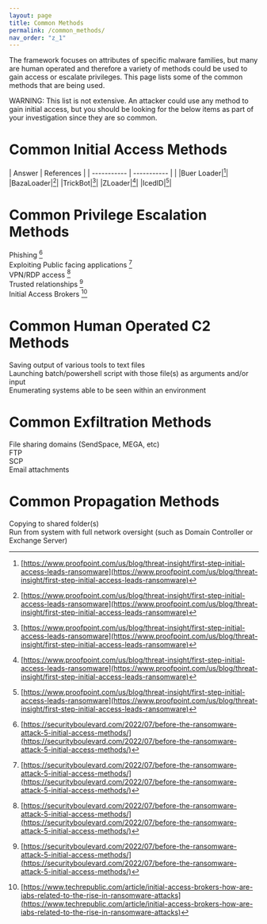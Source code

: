 ```yaml
---
layout: page
title: Common Methods
permalink: /common_methods/
nav_order: "z_1"
---
```

The framework focuses on attributes of specific malware families, but many are human operated and therefore a variety of methods could be used to gain access or escalate privileges. This page lists some of the common methods that are being used.

WARNING: This list is not extensive. An attacker could use any method to gain initial access, but you should be looking for the below items as part of your investigation since they are so common. 


# Common Initial Access Methods
| Answer | References | 
| ----------- | ----------- | |
|Buer Loader|[^1]|
|BazaLoader|[^1]|
|TrickBot|[^1]|
|ZLoader|[^1]|
|IcedID|[^1]|


# Common Privilege Escalation Methods
Phishing [^2]<br>
Exploiting Public facing applications [^2]<br>
VPN/RDP access [^2]<br>
Trusted relationships [^2]<br>
Initial Access Brokers [^3]<br>

# Common Human Operated C2 Methods
Saving output of various tools to text files<br>
Launching batch/powershell script with those file(s) as arguments and/or input<br>
Enumerating systems able to be seen within an environment<br>

# Common Exfiltration Methods
File sharing domains (SendSpace, MEGA, etc)<br>
FTP<br>
SCP<br>
Email attachments<br>


# Common Propagation Methods
Copying to shared folder(s)<br>
Run from system with full network oversight (such as Domain Controller or Exchange Server)<br>


[^1]: [https://www.proofpoint.com/us/blog/threat-insight/first-step-initial-access-leads-ransomware](https://www.proofpoint.com/us/blog/threat-insight/first-step-initial-access-leads-ransomware)
[^2]: [https://securityboulevard.com/2022/07/before-the-ransomware-attack-5-initial-access-methods/](https://securityboulevard.com/2022/07/before-the-ransomware-attack-5-initial-access-methods/)
[^3]: [https://www.techrepublic.com/article/initial-access-brokers-how-are-iabs-related-to-the-rise-in-ransomware-attacks](https://www.techrepublic.com/article/initial-access-brokers-how-are-iabs-related-to-the-rise-in-ransomware-attacks)

